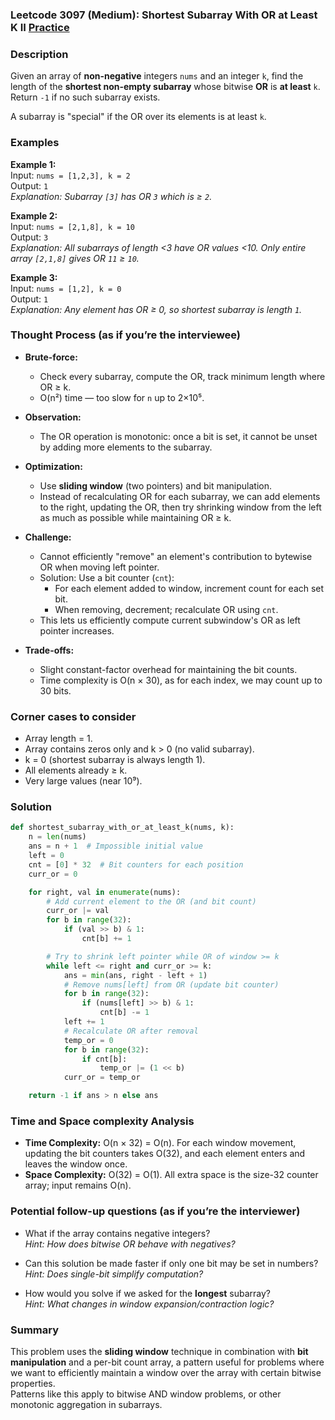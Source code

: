 ### Leetcode 3097 (Medium): Shortest Subarray With OR at Least K II [Practice](https://leetcode.com/problems/shortest-subarray-with-or-at-least-k-ii)

### Description  
Given an array of **non-negative** integers `nums` and an integer `k`, find the length of the **shortest non-empty subarray** whose bitwise **OR** is **at least** `k`.  
Return `-1` if no such subarray exists.

A subarray is "special" if the OR over its elements is at least `k`.

### Examples  

**Example 1:**  
Input: `nums = [1,2,3], k = 2`  
Output: `1`  
*Explanation: Subarray `[3]` has OR `3` which is ≥ `2`.*

**Example 2:**  
Input: `nums = [2,1,8], k = 10`  
Output: `3`  
*Explanation: All subarrays of length <3 have OR values <10. Only entire array `[2,1,8]` gives OR `11` ≥ `10`.*

**Example 3:**  
Input: `nums = [1,2], k = 0`  
Output: `1`  
*Explanation: Any element has OR ≥ 0, so shortest subarray is length `1`.*

### Thought Process (as if you’re the interviewee)  

- **Brute-force:**  
  - Check every subarray, compute the OR, track minimum length where OR ≥ k.
  - O(n²) time — too slow for `n` up to 2×10⁵.

- **Observation:**  
  - The OR operation is monotonic: once a bit is set, it cannot be unset by adding more elements to the subarray.

- **Optimization:**  
  - Use **sliding window** (two pointers) and bit manipulation.
  - Instead of recalculating OR for each subarray, we can add elements to the right, updating the OR, then try shrinking window from the left as much as possible while maintaining OR ≥ k.

- **Challenge:**  
  - Cannot efficiently "remove" an element's contribution to bytewise OR when moving left pointer.
  - Solution: Use a bit counter (`cnt`):  
    - For each element added to window, increment count for each set bit.  
    - When removing, decrement; recalculate OR using `cnt`.
  - This lets us efficiently compute current subwindow's OR as left pointer increases.

- **Trade-offs:**  
  - Slight constant-factor overhead for maintaining the bit counts.
  - Time complexity is O(n × 30), as for each index, we may count up to 30 bits.

### Corner cases to consider  
- Array length = 1.
- Array contains zeros only and k > 0 (no valid subarray).
- k = 0 (shortest subarray is always length 1).
- All elements already ≥ k.
- Very large values (near 10⁹).

### Solution

```python
def shortest_subarray_with_or_at_least_k(nums, k):
    n = len(nums)
    ans = n + 1  # Impossible initial value
    left = 0
    cnt = [0] * 32  # Bit counters for each position
    curr_or = 0

    for right, val in enumerate(nums):
        # Add current element to the OR (and bit count)
        curr_or |= val
        for b in range(32):
            if (val >> b) & 1:
                cnt[b] += 1

        # Try to shrink left pointer while OR of window >= k
        while left <= right and curr_or >= k:
            ans = min(ans, right - left + 1)
            # Remove nums[left] from OR (update bit counter)
            for b in range(32):
                if (nums[left] >> b) & 1:
                    cnt[b] -= 1
            left += 1
            # Recalculate OR after removal
            temp_or = 0
            for b in range(32):
                if cnt[b]:
                    temp_or |= (1 << b)
            curr_or = temp_or

    return -1 if ans > n else ans
```

### Time and Space complexity Analysis  

- **Time Complexity:** O(n × 32) = O(n). For each window movement, updating the bit counters takes O(32), and each element enters and leaves the window once.
- **Space Complexity:** O(32) = O(1). All extra space is the size-32 counter array; input remains O(n).

### Potential follow-up questions (as if you’re the interviewer)  

- What if the array contains negative integers?  
  *Hint: How does bitwise OR behave with negatives?*

- Can this solution be made faster if only one bit may be set in numbers?  
  *Hint: Does single-bit simplify computation?*

- How would you solve if we asked for the **longest** subarray?  
  *Hint: What changes in window expansion/contraction logic?*

### Summary
This problem uses the **sliding window** technique in combination with **bit manipulation** and a per-bit count array, a pattern useful for problems where we want to efficiently maintain a window over the array with certain bitwise properties.  
Patterns like this apply to bitwise AND window problems, or other monotonic aggregation in subarrays.